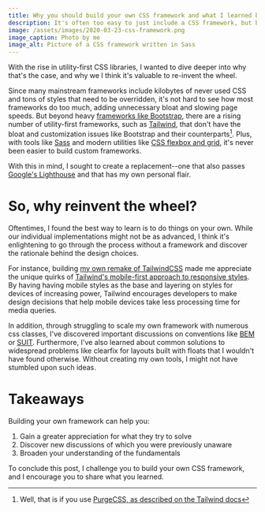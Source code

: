 ```yaml
---
title: Why you should build your own CSS framework and what I learned building one
description: It's often too easy to just include a CSS framework, but before we mindlessly add it to our projects, let's consider what we are losing out on by doing so. 
image: /assets/images/2020-03-23-css-framework.png
image_caption: Photo by me
image_alt: Picture of a CSS framework written in Sass
---
```


With the rise in utility-first CSS libraries, I wanted to dive deeper into why that's the case, and why we I think it's valuable to re-invent the wheel. 

Since many mainstream frameworks include kilobytes of never used CSS and tons of styles that need to be overridden, it's not hard to see how most frameworks do too much, adding unnecessary bloat and slowing page speeds. But beyond heavy [frameworks like Bootstrap](https://getbootstrap.com/), there are a rising number of utility-first frameworks, such as [Tailwind](https://tailwindcss.com/), that don't have the bloat and customization issues like Bootstrap and their counterparts[^1]. Plus, with tools like [Sass](https://sass-lang.com/) and modern utilities like [CSS flexbox and grid](https://css-tricks.com/quick-whats-the-difference-between-flexbox-and-grid/), it's never been easier to build custom frameworks. 

With this in mind, I sought to create a replacement--one that also passes [Google's Lighthouse](https://developers.google.com/web/tools/lighthouse) and that has my own personal flair.

# So, why reinvent the wheel?
Oftentimes, I found the best way to learn is to do things on your own. While our individual implementations might not be as advanced, I think it's enlightening to go through the process without a framework and discover the rationale behind the design choices.

For instance, building [my own remake of TailwindCSS](https://github.com/gliu20/faketailwind) made me appreciate the unique quirks of [Tailwind's mobile-first approach to responsive styles](https://tailwindcss.com/docs/responsive-design#targeting-mobile-screens). By having having mobile styles as the base and layering on styles for devices of increasing power, Tailwind encourages developers to make design decisions that help mobile devices take less processing time for media queries.

In addition, through struggling to scale my own framework with numerous css classes, I've discovered important discussions on conventions like [BEM](https://getbem.com/) or [SUIT](https://suitcss.github.io/). Furthermore, I've also learned about common solutions to widespread problems like clearfix for layouts built with floats that I wouldn't have found otherwise. Without creating my own tools, I might not have stumbled upon such ideas. 

# Takeaways
Building your own framework can help you:
1. Gain a greater appreciation for what they try to solve
2. Discover new discussions of which you were previously unaware
3. Broaden your understanding of the fundamentals

To conclude this post, I challenge you to build your own CSS framework, and I encourage you to share what you learned. 


[^1]: Well, that is if you use [PurgeCSS, as described on the Tailwind docs](https://tailwindcss.com/docs/optimizing-for-production)
